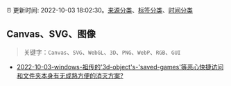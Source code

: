 :alarm_clock: 更新时间: 2022-10-03 18:02:30。[来源分类](../README.md)、[标签分类](../TAGS.md)、[时间分类](../TIMELINE.md)

## Canvas、SVG、图像


> 关键字：`Canvas`、`SVG`、`WebGL`、`3D`、`PNG`、`WebP`、`RGB`、`GUI`



- [2022-10-03-windows-祖传的'3d-object's-'saved-games'等恶心快捷访问和文件夹本身有无成熟方便的消灭方案?](https://www.v2ex.com/t/884533) 
